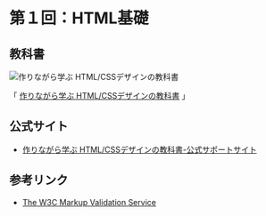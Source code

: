 # 第１回：HTML基礎

## 教科書

![作りながら学ぶ HTML/CSSデザインの教科書](http://ecx.images-amazon.com/images/I/41o-Nhxg6mL._SL200_.jpg)

「 [作りながら学ぶ HTML/CSSデザインの教科書](http://www.amazon.co.jp/o/ASIN/4797373024/hhhams-22/ref=nosim/) 」

## 公式サイト

* [作りながら学ぶ HTML/CSSデザインの教科書-公式サポートサイト](http://htmlcss.cat-speak.net/)

## 参考リンク

* [The W3C Markup Validation Service](http://validator.w3.org/)